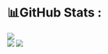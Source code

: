 # 📊GitHub Stats :
![](https://github-readme-stats.vercel.app/api?username=felipelamaral&theme=radical&hide_border=false&include_all_commits=false&count_private=false)<br/>
![](https://github-readme-streak-stats.herokuapp.com/?user=felipelamaral&theme=radical&hide_border=false) 
![](https://github-readme-stats.vercel.app/api/top-langs/?username=felipelamaral&theme=radical&hide_border=false&include_all_commits=false&count_private=false&layout=compact)
